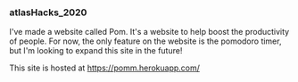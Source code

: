 ### atlasHacks_2020

I've made a website called Pom. It's a website to help boost the productivity of people. For now, the only feature on the website is the pomodoro timer, but I'm looking to expand 
this site in the future!

This site is hosted at https://pomm.herokuapp.com/
